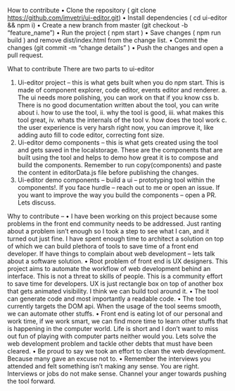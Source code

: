 How to contribute
•	Clone the repository ( git clone https://github.com/imvetri/ui-editor.git)
•	Install dependencies ( cd ui-editor && npm i)
•	Create a new branch from master (git checkout -b “feature_name”)
•	Run the project ( npm start )
•	Save changes ( npm run build ) and remove dist/index.html from the change list. 
•	Commit the changes (git commit -m “change details” )
•	Push the changes and open a pull request.


What to contribute 
There are two parts to ui-editor
1.	Ui-editor project – this is what gets built when you do npm start. This is made of component explorer, code editor, events editor and renderer. 
a.	The ui needs more polishing, you can work on that if you know css
b.	There is no good documentation written about the tool, you can write about 
i.	how to use the tool, 
ii.	why the tool is good,
iii.	what makes this tool great, 
iv.	whats the internals of the tool
v.	how does the tool work
c.	the user experience is very harsh right now, you can improve it, like adding auto fill to code editor, correcting font size.
2.	Ui-editor demo components – this is what gets created using the tool and gets saved in the localstorage. These are the components that are built using the tool and helps to demo how great it is to compose and build the components. Remember to run copy(components) and paste the content in editorData.js file before publishing the changes. 
3.	Ui-editor demo components – build a ui – prototyping tool within the components!. If you face hurdle – reach out to me or open an issue. If you want to improve the way you build the components – open a PR. Lets discuss.

Why to contribute –
•	I have been working on this project because some problems in the front end community needs to be addressed. Just ranting about a problem isn’t enough so I took a step to see what I can, and it turned out just fine. I have spent enough time to architect a solution on top of which we can build plethora of tools to save time of a front end developer. If have things to complain about web development – lets talk about a software solution.
•	Root problem of front end is UX designers. This project aims to automate the workflow of web development behind an interface. This is not a threat to skills of people. This is a community effort to save time for developers. UX is just rectangle box on top of another box that gets animated visibility. I think we can build tool around it.
•	The tool can generate code and most importantly a readable code. 
•	The tool currently targets the DOM api. When the usage of the tool seems smooth, we can automate other stuffs.
•	Front end is eating lot of our personal and work time, if we work smart, we can find more time to learn other stuffs that is happening in the computer world. Life is short and I don’t want to miss out fun of playing with computer parts neither would you. Lets solve the web development problem and tackle other debts that must have been cleared.
•	Be proud to say we took an effort to clean the web development. Because many gave an excuse not to.
•	Remember the interviews you attended and felt something isn’t making any sense. You are right. Interviews or jobs do not make sense. Channel your anger towards pushing the tool forward. 
